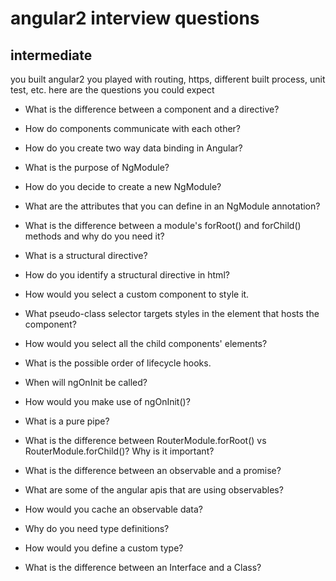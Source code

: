 # angular2 interview questions


## intermediate

you built angular2 you played with routing, https, different built process, unit test, etc. here are the questions you could expect

* What is the difference between a component and a directive?
* How do components communicate with each other?
* How do you create two way data binding in Angular?
* What is the purpose of NgModule?
* How do you decide to create a new NgModule?
* What are the attributes that you can define in an NgModule annotation?
* What is the difference between a module's forRoot() and forChild() methods and why do you need it?
* What is a structural directive?
* How do you identify a structural directive in html?

* How would you select a custom component to style it.
* What pseudo-class selector targets styles in the element that hosts the component?
* How would you select all the child components' elements?

* What is the possible order of lifecycle hooks.
* When will ngOnInit be called?
* How would you make use of ngOnInit()?

* What is a pure pipe?

* What is the difference between RouterModule.forRoot() vs RouterModule.forChild()? Why is it important?

* What is the difference between an observable and a promise?
* What are some of the angular apis that are using observables?
* How would you cache an observable data?

* Why do you need type definitions?
* How would you define a custom type?
* What is the difference between an Interface and a Class?
